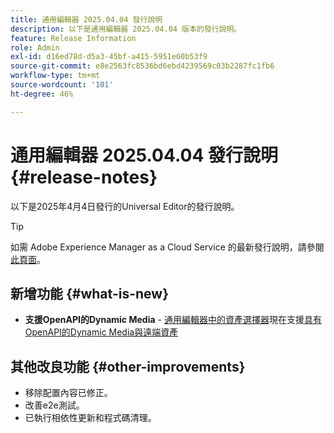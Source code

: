 ```yaml
---
title: 通用編輯器 2025.04.04 發行說明
description: 以下是通用編輯器 2025.04.04 版本的發行說明。
feature: Release Information
role: Admin
exl-id: d16ed78d-d5a3-45bf-a415-5951e60b53f9
source-git-commit: e8e2563fc8536bd6ebd4239569c03b2287fc1fb6
workflow-type: tm+mt
source-wordcount: '101'
ht-degree: 46%

---
```



# 通用編輯器 2025.04.04 發行說明 {#release-notes}

以下是2025年4月4日發行的Universal Editor的發行說明。

>[!TIP]
>
>如需 Adobe Experience Manager as a Cloud Service 的最新發行說明，請參閱[此頁面](/help/release-notes/release-notes-cloud/release-notes-current.md)。

## 新增功能 {#what-is-new}

* **支援OpenAPI的Dynamic Media** - [通用編輯器中的資產選擇器](/help/assets/overview-asset-selector.md#repository-switcher)現在支援[具有OpenAPI的Dynamic Media與遠端資產](/help/assets/integrate-remote-approved-assets-with-sites.md)

## 其他改良功能 {#other-improvements}

* 移除配置內容已修正。
* 改善e2e測試。
* 已執行相依性更新和程式碼清理。
